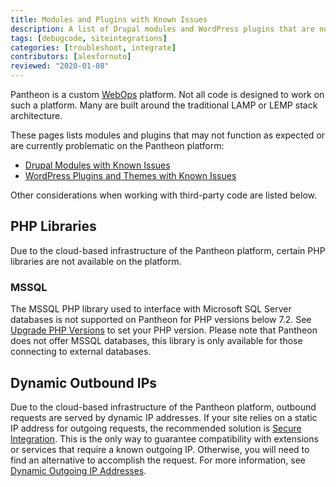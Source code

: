 ```yaml
---
title: Modules and Plugins with Known Issues
description: A list of Drupal modules and WordPress plugins that are not supported and/or require workarounds.
tags: [debugcode, siteintegrations]
categories: [troubleshoot, integrate]
contributors: [alexfornuto]
reviewed: "2020-01-08"
---
```


Pantheon is a custom [WebOps](/pantheon-workflow/) platform. Not all code is designed to work on such a platform. Many are built around the traditional LAMP or LEMP stack architecture.

These pages lists modules and plugins that may not function as expected or are currently problematic on the Pantheon platform:

- [Drupal Modules with Known Issues](/modules-known-issues/)
- [WordPress Plugins and Themes with Known Issues](/plugins-known-issues/)

Other considerations when working with third-party code are listed below.

## PHP Libraries

Due to the cloud-based infrastructure of the Pantheon platform, certain PHP libraries are not available on the platform.

### MSSQL

The MSSQL PHP library used to interface with Microsoft SQL Server databases is not supported on Pantheon for PHP versions below 7.2. See [Upgrade PHP Versions](/php-versions/) to set your PHP version. Please note that Pantheon does not offer MSSQL databases, this library is only available for those connecting to external databases.

## Dynamic Outbound IPs

Due to the cloud-based infrastructure of the Pantheon platform, outbound requests are served by dynamic IP addresses. If your site relies on a static IP address for outgoing requests, the recommended solution is [Secure Integration](/secure-integration/). This is the only way to guarantee compatibility with extensions or services that require a known outgoing IP. Otherwise, you will need to find an alternative to accomplish the request. For more information, see [Dynamic Outgoing IP Addresses](/outgoing-ips).

<Partial file="tmp-directory.md" />
